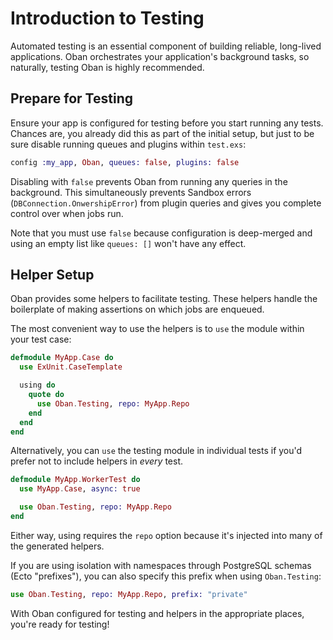 # Introduction to Testing

Automated testing is an essential component of building reliable, long-lived
applications. Oban orchestrates your application's background tasks, so naturally,
testing Oban is highly recommended.

## Prepare for Testing

Ensure your app is configured for testing before you start running any tests.
Chances are, you already did this as part of the initial setup, but just to be
sure disable running queues and plugins within `test.exs`:

```elixir
config :my_app, Oban, queues: false, plugins: false
```

Disabling with `false` prevents Oban from running any queries in the background.
This simultaneously prevents Sandbox errors (`DBConnection.OnwershipError`) from
plugin queries and gives you complete control over when jobs run.

Note that you must use `false` because configuration is deep-merged and using an
empty list like `queues: []` won't have any effect.

## Helper Setup

Oban provides some helpers to facilitate testing. These helpers handle the
boilerplate of making assertions on which jobs are enqueued.

The most convenient way to use the helpers is to `use` the module within your
test case:

```elixir
defmodule MyApp.Case do
  use ExUnit.CaseTemplate

  using do
    quote do
      use Oban.Testing, repo: MyApp.Repo
    end
  end
end
```

Alternatively, you can `use` the testing module in individual tests if you'd
prefer not to include helpers in _every_ test.

```elixir
defmodule MyApp.WorkerTest do
  use MyApp.Case, async: true

  use Oban.Testing, repo: MyApp.Repo
end
```

Either way, using requires the `repo` option because it's injected into many of
the generated helpers.

If you are using isolation with namespaces through PostgreSQL schemas (Ecto
"prefixes"), you can also specify this prefix when using `Oban.Testing`:

```elixir
use Oban.Testing, repo: MyApp.Repo, prefix: "private"
```

With Oban configured for testing and helpers in the appropriate places, you're
ready for testing!
